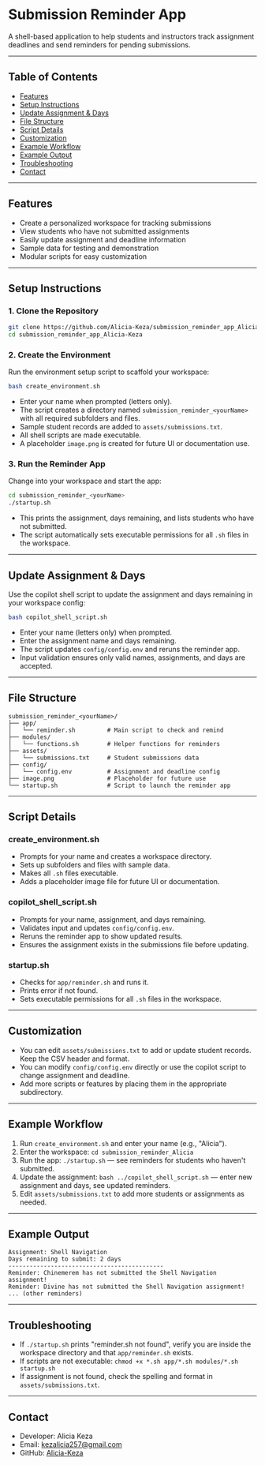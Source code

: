 # Submission Reminder App

A shell-based application to help students and instructors track assignment deadlines and send reminders for pending submissions.

---

## Table of Contents
- [Features](#features)
- [Setup Instructions](#setup-instructions)
- [Update Assignment & Days](#update-assignment--days)
- [File Structure](#file-structure)
- [Script Details](#script-details)
- [Customization](#customization)
- [Example Workflow](#example-workflow)
- [Example Output](#example-output)
- [Troubleshooting](#troubleshooting)
- [Contact](#contact)

---

## Features
- Create a personalized workspace for tracking submissions
- View students who have not submitted assignments
- Easily update assignment and deadline information
- Sample data for testing and demonstration
- Modular scripts for easy customization

---

## Setup Instructions

### 1. Clone the Repository
```bash
git clone https://github.com/Alicia-Keza/submission_reminder_app_Alicia-Keza.git
cd submission_reminder_app_Alicia-Keza
```

### 2. Create the Environment
Run the environment setup script to scaffold your workspace:
```bash
bash create_environment.sh
```
- Enter your name when prompted (letters only).
- The script creates a directory named `submission_reminder_<yourName>` with all required subfolders and files.
- Sample student records are added to `assets/submissions.txt`.
- All shell scripts are made executable.
- A placeholder `image.png` is created for future UI or documentation use.

### 3. Run the Reminder App
Change into your workspace and start the app:
```bash
cd submission_reminder_<yourName>
./startup.sh
```
- This prints the assignment, days remaining, and lists students who have not submitted.
- The script automatically sets executable permissions for all `.sh` files in the workspace.

---

## Update Assignment & Days

Use the copilot shell script to update the assignment and days remaining in your workspace config:
```bash
bash copilot_shell_script.sh
```
- Enter your name (letters only) when prompted.
- Enter the assignment name and days remaining.
- The script updates `config/config.env` and reruns the reminder app.
- Input validation ensures only valid names, assignments, and days are accepted.

---

## File Structure
```
submission_reminder_<yourName>/
├── app/
│   └── reminder.sh         # Main script to check and remind
├── modules/
│   └── functions.sh        # Helper functions for reminders
├── assets/
│   └── submissions.txt     # Student submissions data
├── config/
│   └── config.env          # Assignment and deadline config
├── image.png               # Placeholder for future use
└── startup.sh              # Script to launch the reminder app
```

---

## Script Details

### create_environment.sh
- Prompts for your name and creates a workspace directory.
- Sets up subfolders and files with sample data.
- Makes all `.sh` files executable.
- Adds a placeholder image file for future UI or documentation.

### copilot_shell_script.sh
- Prompts for your name, assignment, and days remaining.
- Validates input and updates `config/config.env`.
- Reruns the reminder app to show updated results.
- Ensures the assignment exists in the submissions file before updating.

### startup.sh
- Checks for `app/reminder.sh` and runs it.
- Prints error if not found.
- Sets executable permissions for all `.sh` files in the workspace.

---

## Customization
- You can edit `assets/submissions.txt` to add or update student records. Keep the CSV header and format.
- You can modify `config/config.env` directly or use the copilot script to change assignment and deadline.
- Add more scripts or features by placing them in the appropriate subdirectory.

---

## Example Workflow
1. Run `create_environment.sh` and enter your name (e.g., "Alicia").
2. Enter the workspace: `cd submission_reminder_Alicia`
3. Run the app: `./startup.sh` — see reminders for students who haven't submitted.
4. Update the assignment: `bash ../copilot_shell_script.sh` — enter new assignment and days, see updated reminders.
5. Edit `assets/submissions.txt` to add more students or assignments as needed.

---

## Example Output
```
Assignment: Shell Navigation
Days remaining to submit: 2 days
--------------------------------------------
Reminder: Chinemerem has not submitted the Shell Navigation assignment!
Reminder: Divine has not submitted the Shell Navigation assignment!
... (other reminders)
```

---

## Troubleshooting
- If `./startup.sh` prints "reminder.sh not found", verify you are inside the workspace directory and that `app/reminder.sh` exists.
- If scripts are not executable: `chmod +x *.sh app/*.sh modules/*.sh startup.sh`
- If assignment is not found, check the spelling and format in `assets/submissions.txt`.

---

## Contact
- Developer: Alicia Keza
- Email: kezalicia257@gmail.com
- GitHub: [Alicia-Keza](https://github.com/Alicia-Keza)

